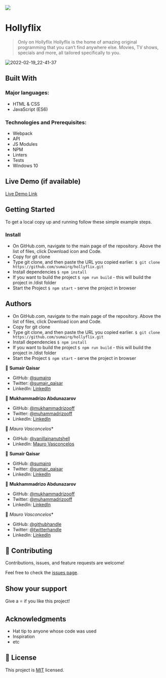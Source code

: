 
![](https://img.shields.io/badge/Microverse-blueviolet)

# Hollyflix
> Only on Hollyflix
Hollyflix is the home of amazing original programming that you can’t find anywhere else. Movies, TV shows, specials and more, all tailored specifically to you.

![2022-02-19_22-41-37](https://user-images.githubusercontent.com/63915024/154812532-d52535fd-1acd-4aec-aaa3-759892492ad5.png)


## Built With

### Major languages:
- HTML & CSS
- JavaScript (ES6)
### Technologies and Prerequisites:
- Webpack
- API
- JS Modules
- NPM
- Linters
- Tests
- Windows 10

## Live Demo (if available)

[Live Demo Link](https://sumairq.github.io/hollyflix-capstone/dist)


## Getting Started

To get a local copy up and running follow these simple example steps.

### Install

- On GitHub.com, navigate to the main page of the repository. Above the list of files, click Download icon and Code.
- Copy for git clone
- Type git clone, and then paste the URL you copied earlier.
`$ git clone https://github.com/sumairq/hollyflix.git`
- Install dependencies `$ npm install`
- If you want to build the project `$ npm run build` - this will build the project in /dist folder
- Start the Project `$ npm start` - serve the project in browser

## Authors

- On GitHub.com, navigate to the main page of the repository. Above the list of files, click Download icon and Code.
- Copy for git clone
- Type git clone, and then paste the URL you copied earlier.
`$ git clone https://github.com/sumairq/hollyflix.git`
- Install dependencies `$ npm install`
- If you want to build the project `$ npm run build` - this will build the project in /dist folder
- Start the Project `$ npm start` - serve the project in browser

👤 **Sumair Qaisar**

- GitHub: [@sumairq](https://github.com/sumairq)
- Twitter: [@sumair_qaisar](https://twitter.com/sumair_qaisar)
- LinkedIn: [LinkedIn](https://www.linkedin.com/in/sumair-qaisar-jadoon-84a877164/)

👤 **Mukhammadrizo Abdunazarov**

- GitHub: [@mukhammadrizooff](https://github.com/mukhammadrizooff)
- Twitter: [@muhammadrizooff](https://twitter.com/muhammadrizooff)
- LinkedIn: [LinkedIn](https://linkedin.com/in/mukhammadrizooff)

👤 *Mauro Vasconcelos**

- GitHub: [@vanillainanutshell](https://github.com/vanillainanutshell)
- LinkedIn: [Mauro Vasconcelos](https://www.linkedin.com/in/mauro-vasconcelos-a3671a223/)

👤 **Sumair Qaisar**

- GitHub: [@sumairq](https://github.com/sumairq)
- Twitter: [@sumair_qaisar](https://twitter.com/sumair_qaisar)
- LinkedIn: [LinkedIn](https://www.linkedin.com/in/sumair-qaisar-jadoon-84a877164/)

👤 **Mukhammadrizo Abdunazarov**

- GitHub: [@mukhammadrizooff](https://github.com/mukhammadrizooff)
- Twitter: [@muhammadrizooff](https://twitter.com/muhammadrizooff)
- LinkedIn: [LinkedIn](https://linkedin.com/in/mukhammadrizooff)

👤 *Mauro Vasconcelos**

- GitHub: [@githubhandle](https://github.com/vanillainanutshell)
- Twitter: [@twitterhandle](https://twitter.com/twitterhandle)
- LinkedIn: [LinkedIn](https://linkedin.com/in/linkedinhandle)

## 🤝 Contributing

Contributions, issues, and feature requests are welcome!

Feel free to check the [issues page](https://github.com/sumairq/hollyflix-capstone/issues).

## Show your support

Give a ⭐️ if you like this project!

## Acknowledgments

- Hat tip to anyone whose code was used
- Inspiration
- etc

## 📝 License

This project is [MIT](./MIT.md) licensed.
